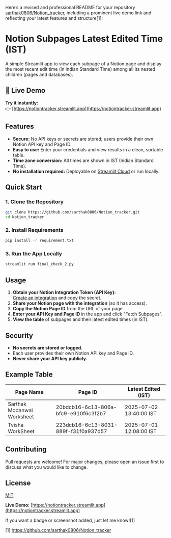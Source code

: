 Here’s a revised and professional README for your repository [sarthak0806/Notion_tracker](https://github.com/sarthak0806/Notion_tracker), including a prominent live demo link and reflecting your latest features and structure[1]:

# Notion Subpages Latest Edited Time (IST)

A simple Streamlit app to view each subpage of a Notion page and display the most recent edit time (in Indian Standard Time) among all its nested children (pages and databases).

## 🚀 Live Demo

**Try it instantly:**  
👉 [https://notiontracker.streamlit.app](https://notiontracker.streamlit.app)

## Features

- **Secure:** No API keys or secrets are stored; users provide their own Notion API key and Page ID.
- **Easy to use:** Enter your credentials and view results in a clean, sortable table.
- **Time zone conversion:** All times are shown in IST (Indian Standard Time).
- **No installation required:** Deployable on [Streamlit Cloud](https://streamlit.io/cloud) or run locally.

## Quick Start

### 1. Clone the Repository

```bash
git clone https://github.com/sarthak0806/Notion_tracker.git
cd Notion_tracker
```

### 2. Install Requirements

```bash
pip install -r requirement.txt
```

### 3. Run the App Locally

```bash
streamlit run final_check_2.py
```

## Usage

1. **Obtain your Notion Integration Token (API Key):**  
   [Create an integration](https://www.notion.so/my-integrations) and copy the secret.
2. **Share your Notion page with the integration** (so it has access).
3. **Copy the Notion Page ID** from the URL of your page.
4. **Enter your API Key and Page ID** in the app and click "Fetch Subpages".
5. **View the table** of subpages and their latest edited times (in IST).

## Security

- **No secrets are stored or logged.**
- Each user provides their own Notion API key and Page ID.
- **Never share your API key publicly.**

## Example Table

| Page Name                 | Page ID                                   | Latest Edited (IST)     |
|---------------------------|-------------------------------------------|-------------------------|
| Sarthak Modanwal Worksheet| 20bdcb16-6c13-806a-bfc9-e910f6c3f2b7      | 2025-07-02 13:40:00 IST |
| Tvisha WorkSheet          | 223dcb16-6c13-8031-889f-f31f0a937d57      | 2025-07-01 12:08:00 IST |

## Contributing

Pull requests are welcome! For major changes, please open an issue first to discuss what you would like to change.

## License

[MIT](LICENSE)

**Live Demo:** [https://notiontracker.streamlit.app](https://notiontracker.streamlit.app)

If you want a badge or screenshot added, just let me know![1]

[1] https://github.com/sarthak0806/Notion_tracker
